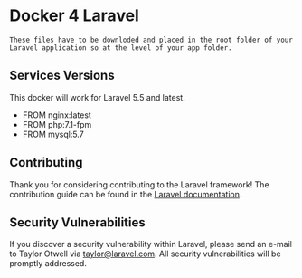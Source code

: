 # Docker 4 Laravel

```
These files have to be downloded and placed in the root folder of your Laravel application so at the level of your app folder.
```


## Services Versions

This docker will work for Laravel 5.5 and latest.

- FROM nginx:latest
- FROM php:7.1-fpm
- FROM mysql:5.7

## Contributing

Thank you for considering contributing to the Laravel framework! The contribution guide can be found in the [Laravel documentation](https://laravel.com/docs/contributions).

## Security Vulnerabilities

If you discover a security vulnerability within Laravel, please send an e-mail to Taylor Otwell via [taylor@laravel.com](mailto:taylor@laravel.com). All security vulnerabilities will be promptly addressed.

